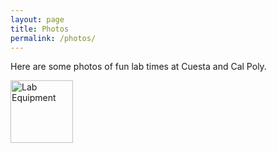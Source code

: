 ```yaml
---
layout: page
title: Photos
permalink: /photos/
---
```


Here are some photos of fun lab times at Cuesta and Cal Poly. 

<img src="{{site.baseurl}}/images/stir bar.jpg" alt="Lab Equipment" width="100" 
style="float: left; margin-top: 0px; margin-right: 10px" /> 



